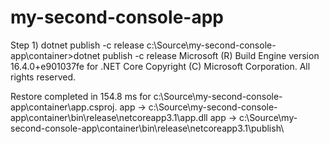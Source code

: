 # my-second-console-app
Step 1) dotnet publish -c release
c:\Source\my-second-console-app\container>dotnet publish -c release
Microsoft (R) Build Engine version 16.4.0+e901037fe for .NET Core
Copyright (C) Microsoft Corporation. All rights reserved.

  Restore completed in 154.8 ms for c:\Source\my-second-console-app\container\app.csproj.
  app -> c:\Source\my-second-console-app\container\bin\release\netcoreapp3.1\app.dll
  app -> c:\Source\my-second-console-app\container\bin\release\netcoreapp3.1\publish\